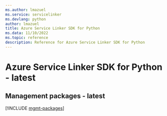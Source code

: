 ```yaml
---
ms.author: lmazuel
ms.service: servicelinker
ms.devlang: python
author: lmazuel
title: Azure Service Linker SDK for Python
ms.data: 11/10/2022
ms.topic: reference
description: Reference for Azure Service Linker SDK for Python
---
```

# Azure Service Linker SDK for Python - latest

## Management packages - latest
[!INCLUDE [mgmt-packages](service-linker-mgmt-index.md)]